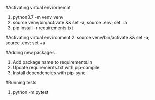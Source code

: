 #Activating virtual enviornemnt
1. python3.7 -m venv venv
2. source venv/bin/activate && set -a; source .env; set +a
3. pip install -r requirements.txt

#Activating virtual environment
2. source venv/bin/activate && set -a; source .env; set +a

#Adding new packages
1. Add package name to requirements.in 
2. Update requirements.txt with pip-compile
3. Install dependencies with pip-sync

#Running tests
1. python -m pytest
